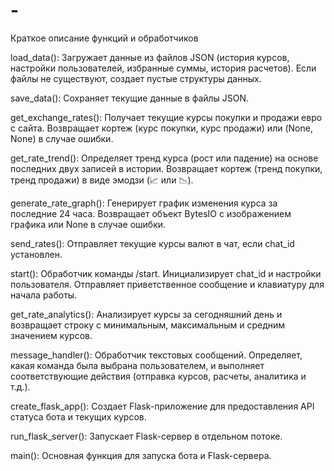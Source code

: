 # -
Краткое описание функций и обработчиков

load_data():
Загружает данные из файлов JSON (история курсов, настройки пользователей, избранные суммы, история расчетов).
Если файлы не существуют, создает пустые структуры данных.

save_data():
Сохраняет текущие данные в файлы JSON.

get_exchange_rates():
Получает текущие курсы покупки и продажи евро с сайта.
Возвращает кортеж (курс покупки, курс продажи) или (None, None) в случае ошибки.

get_rate_trend():
Определяет тренд курса (рост или падение) на основе последних двух записей в истории.
Возвращает кортеж (тренд покупки, тренд продажи) в виде эмодзи (📈 или 📉).

generate_rate_graph():
Генерирует график изменения курса за последние 24 часа.
Возвращает объект BytesIO с изображением графика или None в случае ошибки.

send_rates():
Отправляет текущие курсы валют в чат, если chat_id установлен.

start():
Обработчик команды /start. Инициализирует chat_id и настройки пользователя.
Отправляет приветственное сообщение и клавиатуру для начала работы.

get_rate_analytics():
Анализирует курсы за сегодняшний день и возвращает строку с минимальным, максимальным и средним значением курсов.

message_handler():
Обработчик текстовых сообщений. Определяет, какая команда была выбрана пользователем, и выполняет соответствующие действия (отправка курсов, расчеты, аналитика и т.д.).

create_flask_app():
Создает Flask-приложение для предоставления API статуса бота и текущих курсов.

run_flask_server():
Запускает Flask-сервер в отдельном потоке.

main():
Основная функция для запуска бота и Flask-сервера.
